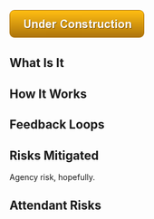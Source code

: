 ![Under Construction](images/state/uc.png)


## What Is It




## How It Works




## Feedback Loops


## Risks Mitigated

Agency risk, hopefully.



## Attendant Risks